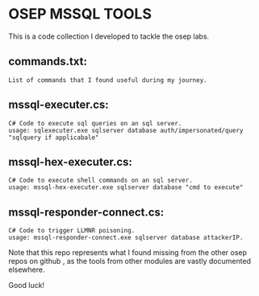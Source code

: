 # OSEP MSSQL TOOLS

This is a code collection I developed to tackle the osep labs.

## commands.txt: 
```
List of commands that I found useful during my journey.
```
## mssql-executer.cs:
```
C# Code to execute sql queries on an sql server.
usage: sqlexecuter.exe sqlserver database auth/impersonated/query "sqlquery if applicabale"
```
## mssql-hex-executer.cs:
```
C# Code to execute shell commands on an sql server.
usage: mssql-hex-executer.exe sqlserver database "cmd to execute"
```
## mssql-responder-connect.cs:
```
C# Code to trigger LLMNR poisoning.
usage: mssql-responder-connect.exe sqlserver database attackerIP.
```
Note that this repo represents what I found missing from the other osep repos on github , as the tools from other modules are vastly documented elsewhere.

Good luck!

